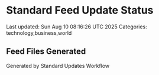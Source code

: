 # Standard Feed Update Status
Last updated: Sun Aug 10 08:16:26 UTC 2025
Categories: technology,business,world

## Feed Files Generated

Generated by Standard Updates Workflow
